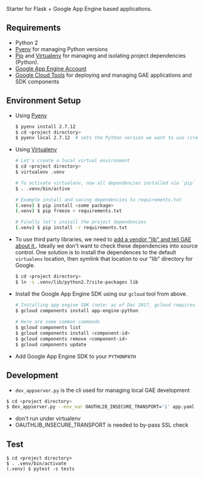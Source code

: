 Starter for Flask + Google App Engine based applications.

## Requirements
- Python 2
- [Pyenv](https://github.com/pyenv/pyenv) for managing Python versions
- [Pip](https://pip.pypa.io/en/stable/) and [Virtualenv](https://virtualenv.pypa.io/en/stable/) for managing and isolating project dependencies (Python).
- [Google App Engine Account](https://appengine.google.com/)
- [Google Cloud Tools](https://cloud.google.com/sdk/docs/) for deploying and managing GAE applications and SDK components

## Environment Setup
- Using [Pyenv](https://github.com/pyenv/pyenv)
  ``` bash
  $ pyenv install 2.7.12
  $ cd <project directory>
  $ pyenv local 2.7.12  # sets the Python version we want to use (creates .python-version)
  ```
- Using [Virtualenv](https://virtualenv.pypa.io/en/stable/)
  ``` bash
  # Let's create a local virtual environment
  $ cd <project directory>
  $ virtualenv .venv
  
  # To activate virtualenv, now all dependencies installed via `pip` will be isolated to local directory
  $ . .venv/bin/active  
  
  # Example install and saving dependencies to requirements.txt
  (.venv) $ pip install <some package> 
  (.venv) $ pip freeze > requirements.txt
  
  # Finally let's install the project dependencies
  (.venv) $ pip install -r requirements.txt
  ```
- To use third party libraries, we need to [add a vendor "lib" and tell GAE about it.](https://cloud.google.com/appengine/docs/standard/python/getting-started/python-standard-env). Ideally we don't want to check these dependencies into source control. One solution is to install the dependences to the default `virtualenv` location, then symlink that location to our "lib" directory for Google.
  ``` bash
  $ cd <project directory>
  $ ln -s .venv/lib/python2.7/site-packages lib
  ``` 
- Install the Google App Engine SDK using our `gcloud` tool from above.
  ``` bash
  # Installing app engine SDK (note: as of Dec 2017, gcloud requires Python 2.7)
  $ gcloud components install app-engine-python
    
  # Here are some common commands
  $ gcloud components list
  $ gcloud components install <component-id>
  $ gcloud components remove <component-id>
  $ gcloud components update
  ```
- Add Google App Engine SDK to your `PYTHONPATH`

## Development
- `dev_appserver.py` is the cli used for managing local GAE development
``` bash
$ cd <project directory>
$ dev_appserver.py --env_var OAUTHLIB_INSECURE_TRANSPORT='1' app.yaml
```
  - don't run under virtualenv 
  - OAUTHLIB_INSECURE_TRANSPORT is needed to by-pass SSL check 

## Test
```
$ cd <project directory>
$ . .venv/bin/activate
(.venv) $ pytest -s tests
```

